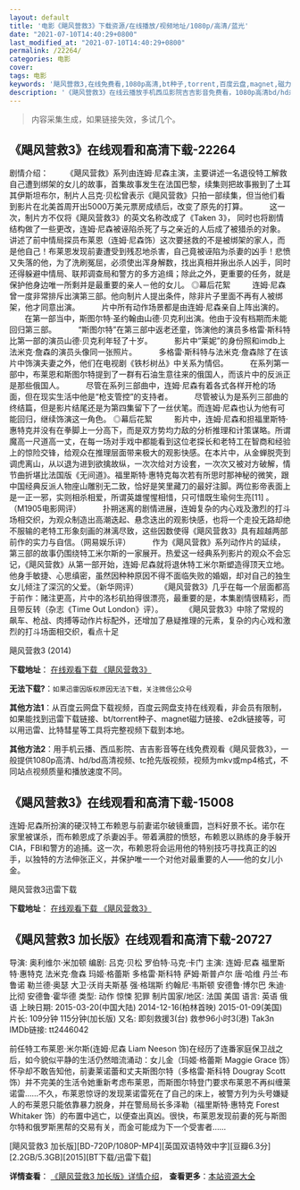 ```yaml
---
layout: default
title: '电影《飓风营救3》下载资源/在线播放/视频地址/1080p/高清/蓝光'
date: "2021-07-10T14:40:29+0800"
last_modified_at: "2021-07-10T14:40:29+0800"
permalink: /22264/
categories: 电影
cover:
tags: 电影
keywords: '飓风营救3,在线免费看,1080p高清,bt种子,torrent,百度云盘,magnet,磁力链,迅雷下载资源'
description: '《飓风营救3》在线云播放手机西瓜影院吉吉影音免费看，1080p高清bd/hd未删减完整版和tc抢先枪版，mkv/mp4格式，附带bt/torrent种子、magnet/磁力链、百度云盘、网盘资源迅雷下载链接'
---
```


>内容采集生成，如果链接失效，多试几个。


## 《飓风营救3》在线观看和高清下载-22264

剧情介绍：        《飓风营救》系列由连姆·尼森主演，主要讲述一名退役特工解救自己遭到绑架的女儿的故事，首集故事发生在法国巴黎，续集则把故事搬到了土耳其伊斯坦布尔，制片人吕克·贝松曾表示《飓风营救》只拍一部续集，但当他们看到影片在北美首周开出5000万美元票房成绩后，改变了原先的打算。            这一次，制片方不仅将《飓风营救3》的英文名称改成了《Taken 3》， 同时也将剧情结构做了一些更改，连姆·尼森被诬陷杀死了与之亲近的人后成了被猎杀的对象。讲述了前中情局探员布莱恩（连姆·尼森饰）这次要拯救的不是被绑架的家人，而是他自己！布莱恩发现前妻遭受到残忍地杀害，自己竟被诬陷为杀妻的凶手！悲愤又失落的他，为了洗刷冤屈，必须使出浑身解数，找出真相并揪出杀人凶手，同时还得躲避中情局、联邦调查局和警方的多方追缉；除此之外，更重要的任务，就是保护他身边唯一所剩并是最重要的亲人－他的女儿。   ◎幕后花絮            连姆·尼森曾一度非常排斥出演第三部。他向制片人提出条件，除非片子里面不再有人被绑架，他才同意出演。            片中所有动作场景都是由连姆·尼森亲自上阵出演的。            在第一部当中，斯图尔特·圣约翰由山德·贝克利出演。他由于没有档期而未能回归第三部。            “斯图尔特”在第三部中返老还童，饰演他的演员多格雷·斯科特比第一部的演员山德·贝克利年轻了十岁。            影片中“莱妮”的身份照和imdb上法米克·詹森的演员头像同一张照片。            多格雷·斯科特与法米克·詹森除了在该片中饰演夫妻之外，他们在电视剧《铁杉树丛》中关系为情侣。            在系列第一部中，布莱恩和斯图尔特提到了一群有石油生意往来的俄国人，而该片中的反派正是那些俄国人。            尽管在系列三部曲中，连姆·尼森有着各式各样开枪的场面，但在现实生活中他是“枪支管控”的支持者。            尽管被认为是系列三部曲的终结篇，但是影片结尾还是为第四集留下了一丝伏笔。而连姆·尼森也认为他有可能回归，继续饰演这一角色。   ◎幕后花絮            影片中，连姆·尼森和担福里斯特·惠特克并没有在拳脚上一分高下，而是双方势均力敌的分析推理和计策谋略。所谓魔高一尺道高一丈，在每一场对手戏中都能看到这位老探长和老特工在智商和经验上的惊险交锋，给观众在推理层面带来极大的观影快感。在本片中，从金蝉脱壳到调虎离山，从以退为进到欲擒故纵，一次次给对方设套，一次次又被对方破解，情节曲折堪比法国版《无间道》。福里斯特·惠特克每次若有所思时那神秘的微笑，跟中国经典反派人物座山雕别无二致，恰好是笑里藏刀的最好注脚。两位影帝表面上是一正一邪，实则相杀相爱，所谓英雄惺惺相惜，只可惜既生瑜何生亮[11] 。（M1905电影网评）            扑朔迷离的剧情进展，连姆复杂的内心戏及激烈的打斗场相交织，为观众制造出高潮迭起、悬念迭出的观影快感，也将一个走投无路却绝不服输的老特工形象刻画的淋漓尽致，这些因数使得《飓风营救3》具有超越两部前作的实力与自信。（网易娱乐评）            作为《飓风营救》系列动作片的延续，第三部的故事仍围绕特工米尔斯的一家展开。热爱这一经典系列影片的观众不会忘记，《飓风营救》从第一部开始，连姆·尼森就将退休特工米尔斯塑造得顶天立地。他身手敏捷、心思缜密，虽然因种种原因不得不面临失败的婚姻，却对自己的独生女儿倾注了深沉的父爱。（新华网评）            《飓风营救3》几乎在每一个层面都高于前作：赌注更高，片中的洛杉矶拍得很漂亮，最重要的是，本集剧情很精彩，而且带反转（杂志《Time Out London》评）。            《飓风营救3》中除了常规的飙车、枪战、肉搏等动作片标配外，还增加了悬疑推理的元素，复杂的内心戏和激烈的打斗场面相交织，看点十足


飓风营救3 (2014)

**下载地址**： [在线观看下载 《飓风营救3》](https://www.btbtdy.me/btdy/dy613.html) 


**无法下载?**：`如果迅雷因版权原因无法下载，关注微信公众号 `

**其他方法1**：从百度云网盘下载视频，百度云网盘支持在线观看，非会员有限制，如果能找到迅雷下载链接、bt/torrent种子、magnet磁力链接、e2dk链接等，可以用迅雷、比特彗星等工具将完整视频下载到本地。

**其他方法2**：用手机云播、西瓜影院、吉吉影音等在线免费观看《飓风营救3》，一般提供1080p高清、hd/bd高清视频、tc抢先版视频，视频为mkv或mp4格式，不同站点视频质量和播放速度不同。


## 《飓风营救3》在线观看和高清下载-15008

连姆·尼森所扮演的硬汉特工布赖恩与前妻诺尔破镜重圆，岂料好景不长。诺尔在家里被谋杀，而布赖恩成了杀妻凶手。带着满腔的愤怒，布赖恩以熟练的身手躲开CIA，FBI和警方的追捕。这一次，布赖恩将会运用他的特别技巧寻找真正的凶手，以独特的方法伸张正义，并保护唯一一个对他对最重要的人——他的女儿小金。<!---剧情end--->


飓风营救3迅雷下载

**下载地址**： [在线观看下载 《飓风营救3》](https://www.993dy.com//vod-detail-id-24639.html) 


## 《飓风营救3 加长版》在线观看和高清下载-20727

导演: 奥利维尔·米加顿 编剧: 吕克·贝松 罗伯特·马克·卡门 主演: 连姆·尼森 福里斯特·惠特克 法米克·詹森 玛姬·格蕾斯 多格雷·斯科特 萨姆·斯普卢尔 唐·哈维 丹兰·布鲁诺 勒兰德·奥瑟 大卫·沃肖夫斯基 强·格瑞斯 约翰尼·韦斯顿 安德鲁·博尔巴 朱迪·比彻 安德鲁·霍华德 类型: 动作 惊悚 犯罪 制片国家/地区: 法国 美国 语言: 英语 俄语 上映日期: 2015-03-20(中国大陆) 2014-12-16(柏林首映) 2015-01-09(美国) 片长: 109分钟 115分钟(加长版) 又名: 即刻救援3(台) 救参96小时3(港) Tak3n IMDb链接: tt2446042

前任特工布莱恩·米尔斯(连姆·尼森 Liam Neeson 饰)在经历了连番家庭保卫战之后，如今貌似平静的生活仍然暗流涌动：女儿金（玛姬·格蕾斯 Maggie Grace 饰）怀孕却不敢告知他，前妻莱诺蕾和丈夫斯图尔特（多格雷·斯科特 Dougray Scott 饰）并不完美的生活令她重新考虑布莱恩，而斯图尔特登门要求布莱恩不再纠缠莱诺雷……不久，布莱恩惊讶的发现莱诺雷死在了自己的床上，被警方列为头号嫌疑人的布莱恩只能依靠暴力脱身，并在警局局长多泽勒（福里斯特·惠特克 Forest Whitaker 饰）的布置中逃亡，以便查出真凶。很快，布莱恩发现前妻的死与斯图尔特和俄罗斯黑帮的交易有关，而金可能成为下一个受害者……


[飓风营救3 加长版][BD-720P/1080P-MP4][英国双语特效中字][豆瓣6.3分][2.2GB/5.3GB][2015][BT下载/迅雷下载]

**详情查看**： [《飓风营救3 加长版》详情介绍](/movie/20727/)， **查看更多**：[本站资源大全](/movie/t/all/)

